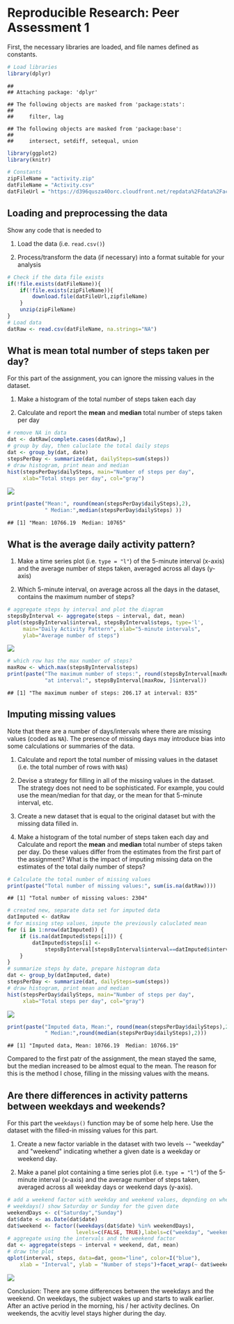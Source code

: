 # Reproducible Research: Peer Assessment 1

First, the necessary libraries are loaded, and file names defined as constants.

```r
# Load libraries
library(dplyr)
```

```
## 
## Attaching package: 'dplyr'
```

```
## The following objects are masked from 'package:stats':
## 
##     filter, lag
```

```
## The following objects are masked from 'package:base':
## 
##     intersect, setdiff, setequal, union
```

```r
library(ggplot2)
library(knitr)

# Constants
zipFileName = "activity.zip"
datFileName = "Activity.csv"
datFileUrl = "https://d396qusza40orc.cloudfront.net/repdata%2Fdata%2Factivity.zip"
```

## Loading and preprocessing the data

Show any code that is needed to

1. Load the data (i.e. `read.csv()`)

2. Process/transform the data (if necessary) into a format suitable for your analysis


```r
# Check if the data file exists
if(!file.exists(datFileName)){
    if(!file.exists(zipFileName)){
        download.file(datFileUrl,zipfileName)
    }
    unzip(zipFileName)
}
# Load data
datRaw <- read.csv(datFileName, na.strings="NA")
```

## What is mean total number of steps taken per day?

For this part of the assignment, you can ignore the missing values in
the dataset.

1. Make a histogram of the total number of steps taken each day

2. Calculate and report the **mean** and **median** total number of steps taken per day


```r
# remove NA in data
dat <- datRaw[complete.cases(datRaw),]
# group by day, then caluclate the total daily steps
dat <- group_by(dat, date)
stepsPerDay <- summarize(dat, dailySteps=sum(steps))
# draw histogram, print mean and median
hist(stepsPerDay$dailySteps, main="Number of steps per day", 
     xlab="Total steps per day", col="gray")
```

![](PA1_template_files/figure-html/unnamed-chunk-3-1.png)<!-- -->

```r
print(paste("Mean:", round(mean(stepsPerDay$dailySteps),2), 
            " Median:",median(stepsPerDay$dailySteps) ))
```

```
## [1] "Mean: 10766.19  Median: 10765"
```

## What is the average daily activity pattern?

1. Make a time series plot (i.e. `type = "l"`) of the 5-minute interval (x-axis) and the average number of steps taken, averaged across all days (y-axis)

2. Which 5-minute interval, on average across all the days in the dataset, contains the maximum number of steps?


```r
# aggregate steps by interval and plot the diagram
stepsByInterval <- aggregate(steps ~ interval, dat, mean)
plot(stepsByInterval$interval, stepsByInterval$steps, type='l', 
     main="Daily Activity Pattern", xlab="5-minute intervals", 
     ylab="Average number of steps")
```

![](PA1_template_files/figure-html/unnamed-chunk-4-1.png)<!-- -->

```r
# which row has the max number of steps?
maxRow <- which.max(stepsByInterval$steps)
print(paste("The maximum number of steps:", round(stepsByInterval[maxRow, ]$steps,2),
            "at interval:", stepsByInterval[maxRow, ]$interval))
```

```
## [1] "The maximum number of steps: 206.17 at interval: 835"
```

## Imputing missing values

Note that there are a number of days/intervals where there are missing values (coded as `NA`). The presence of missing days may introduce bias into some calculations or summaries of the data.

1. Calculate and report the total number of missing values in the dataset (i.e. the total number of rows with `NA`s)

2. Devise a strategy for filling in all of the missing values in the dataset. The strategy does not need to be sophisticated. For example, you could use the mean/median for that day, or the mean for that 5-minute interval, etc.

3. Create a new dataset that is equal to the original dataset but with the missing data filled in.

4. Make a histogram of the total number of steps taken each day and Calculate and report the **mean** and **median** total number of steps taken per day. Do these values differ from the estimates from the first part of the assignment? What is the impact of imputing missing data on the estimates of the total daily number of steps?


```r
# Calculate the total number of missing values
print(paste("Total number of missing values:", sum(is.na(datRaw))))
```

```
## [1] "Total number of missing values: 2304"
```

```r
# created new, separate data set for imputed data
datImputed <- datRaw
# for missing step values, impute the previously caluclated mean
for (i in 1:nrow(datImputed)) {
    if (is.na(datImputed$steps[i])) {
        datImputed$steps[i] <-
            stepsByInterval[stepsByInterval$interval==datImputed$interval[i],]$steps
    }
}
# summarize steps by date, prepare histogram data
dat <- group_by(datImputed, date)
stepsPerDay <- summarize(dat, dailySteps=sum(steps))
# draw histogram, print mean and median
hist(stepsPerDay$dailySteps, main="Number of steps per day", 
     xlab="Total steps per day", col="gray")
```

![](PA1_template_files/figure-html/unnamed-chunk-5-1.png)<!-- -->

```r
print(paste("Imputed data, Mean:", round(mean(stepsPerDay$dailySteps),2), 
            " Median:",round(median(stepsPerDay$dailySteps),2)))
```

```
## [1] "Imputed data, Mean: 10766.19  Median: 10766.19"
```

Compared to the first patr of the assignment, the mean stayed the same, but the median increased to be almost equal to the mean. The reason for this is the method I chose, filling in the missing values with the means.

## Are there differences in activity patterns between weekdays and weekends?

For this part the `weekdays()` function may be of some help here. Use
the dataset with the filled-in missing values for this part.

1. Create a new factor variable in the dataset with two levels -- "weekday" and "weekend" indicating whether a given date is a weekday or weekend day.

2. Make a panel plot containing a time series plot (i.e. `type = "l"`) of the 5-minute interval (x-axis) and the average number of steps taken, averaged across all weekday days or weekend days (y-axis).


```r
# add a weekend factor with weekday and weekend values, depnding on wheterh
# weekdays() show Saturday or Sunday for the given date
weekendDays <- c("Saturday","Sunday")
dat$date <- as.Date(dat$date)
dat$weekend <- factor((weekdays(dat$date) %in% weekendDays),
                      levels=c(FALSE, TRUE),labels=c("weekday", "weekend"))
# aggregate using the intervals and the weekend factor
dat <- aggregate(steps ~ interval + weekend, dat, mean)
# draw the plot
qplot(interval, steps, data=dat, geom="line", color=I("blue"),
    xlab = "Interval", ylab = "Number of steps")+facet_wrap(~ dat$weekend, ncol = 1)
```

![](PA1_template_files/figure-html/unnamed-chunk-6-1.png)<!-- -->

Conclusion: There are some differences between the weekdays and the weekend. On weekdays, the subject wakes up and starts to walk earlier. After an active period in the morning, his / her activity declines. On weekends, the acvitiy level stays higher during the day.

